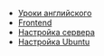+ [Уроки английского](English.md)
+ [Frontend](Frontend.md)
+ [Настройка сервера](Server-linux/Readme.md)
+ [Настройка Ubuntu](Ubuntu.md)
